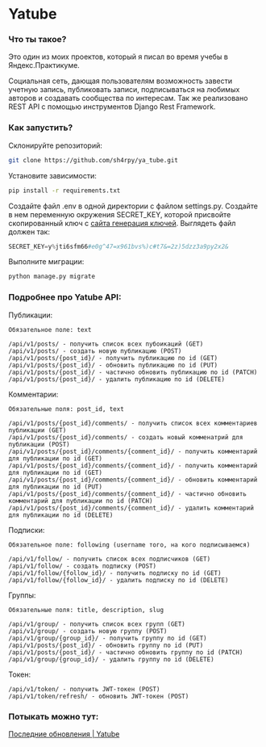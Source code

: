 # Yatube

### Что ты такое?

Это один из моих проектов, который я писал во время учебы в Яндекс.Практикуме.

Социальная сеть, дающая пользователям возможность завести учетную запись, публиковать записи, подписываться на любимых авторов и создавать сообщества по интересам. Так же реализовано REST API с помощью инструментов Django Rest Framework.

### Как запустить?

Склонируйте репозиторий:

```bash
git clone https://github.com/sh4rpy/ya_tube.git
```

Установите зависимости:

```bash
pip install -r requirements.txt
```

Создайте файл .env в одной директории с файлом settings.py. Создайте в нем переменную окружения  SECRET_KEY, которой присвойте скопированный ключ с [сайта генерация ключей](https://djecrety.ir). Выглядеть файл должен так:

```python
SECRET_KEY=y%jti6sfm66#e0g^47=x961bvs%)c#t7&=2z)5dzz3a9py2x2&
```

Выполните миграции:

```bash
python manage.py migrate
```

### Подробнее про Yatube API:

Публикации:

```
Обязательное поле: text

/api/v1/posts/ - получить список всех пубоикаций (GET)
/api/v1/posts/ - создать новую публикацию (POST)
/api/v1/posts/{post_id}/ - получить публикацию по id (GET)
/api/v1/posts/{post_id}/ - обновить публикацию по id (PUT)
/api/v1/posts/{post_id}/ - частично обновить публикацию по id (PATCH)
/api/v1/posts/{post_id}/ - удалить публикацию по id (DELETE)
```

Комментарии:

```
Обязательные поля: post_id, text

/api/v1/posts/{post_id}/comments/ - получить список всех комментариев публикации (GET)
/api/v1/posts/{post_id}/comments/ - создать новый комменатрий для публикации (POST)
/api/v1/posts/{post_id}/comments/{comment_id}/ - получить комментарий для публикации по id (GET)
/api/v1/posts/{post_id}/comments/{comment_id}/ - получить комментарий для публикации по id (GET)
/api/v1/posts/{post_id}/comments/{comment_id}/ - обновить комментарий для публикации по id (PUT)
/api/v1/posts/{post_id}/comments/{comment_id}/ - частично обновить комментарий для публикации по id (PATCH)
/api/v1/posts/{post_id}/comments/{comment_id}/ - удалить комментарий для публикации по id (DELETE)
```

Подписки:

```
Обязательное поле: following (username того, на кого подписываемся)

/api/v1/follow/ - получить список всех подписчиков (GET)
/api/v1/follow/ - создать подписку (POST)
/api/v1/follow/{follow_id}/ - получить подписку по id (GET)
/api/v1/follow/{follow_id}/ - удалить подписку по id (DELETE)
```

Группы:

```
Обязательные поля: title, description, slug

/api/v1/group/ - получить список всех групп (GET)
/api/v1/group/ - создать новую группу (POST)
/api/v1/group/{group_id}/ - получить группу по id (GET)
/api/v1/posts/{post_id}/ - обновить группу по id (PUT)
/api/v1/posts/{post_id}/ - частично обновить группу по id (PATCH)
/api/v1/group/{group_id}/ - удалить группу по id (DELETE)
```

Токен:

```
/api/v1/token/ - получить JWT-токен (POST)
/api/v1/token/refresh/ - обновить JWT-токен (POST)
```

### Потыкать можно тут:

[Последние обновления | Yatube](https://www.mysocialnetwork.tk)